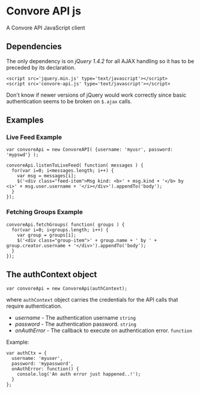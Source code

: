 # Convore API js

A Convore API JavaScript client

## Dependencies

The only dependency is on *jQuery 1.4.2* for all AJAX handling so it has
to be preceded by its declaration.

    <script src='jquery.min.js' type='text/javascript'></script>
    <script src='convore-api.js' type='text/javascript'></script>

Don't know if newer versions of jQuery would work correctly since basic 
authentication seems to be broken on `$.ajax` calls.

## Examples

### Live Feed Example

    var convoreApi = new ConvoreAPI( {username: 'myusr', password: 'mypswd'} );

    convoreApi.listenToLiveFeed( function( messages ) {
      for(var i=0; i<messages.length; i++) {
        var msg = messages[i];
        $('<div class="feed-item">Msg kind: <b>' + msg.kind + '</b> by <i>' + msg.user.username + '</i></div>').appendTo('body');
      }
    });

### Fetching Groups Example

    convoreApi.fetchGroups( function( groups ) {
      for(var i=0; i<groups.length; i++) {
        var group = groups[i];
        $('<div class="group-item">' + group.name + ' by ' + group.creator.username + '</div>').appendTo('body');
      }
    });

## The authContext object

    var convoreApi = new ConvoreApi(authContext);

where `authContext` object carries the credentials for the API calls that require authentication.

  * *username* - The authentication username `string`
  * *password* - The authentication password. `string`
  * *onAuthError* - The callback to execute on authentication error. `function`

Example:

    var authCtx = {
      username: 'myuser',
      password: 'mypassword',
      onAuthError: function() {
        console.log('An auth error just happened..!');
      }
    };
